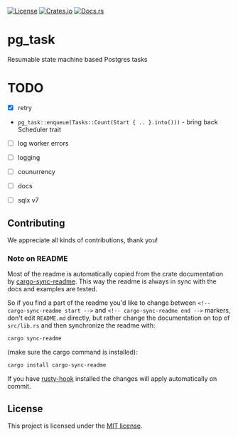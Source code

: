 [![License](https://img.shields.io/crates/l/pg_task.svg)](https://choosealicense.com/licenses/mit/)
[![Crates.io](https://img.shields.io/crates/v/pg_task.svg)](https://crates.io/crates/pg_task)
[![Docs.rs](https://docs.rs/pg_task/badge.svg)](https://docs.rs/pg_task)

<!-- cargo-sync-readme start -->

# pg_task

Resumable state machine based Postgres tasks

# TODO
- [x] retry
- `pg_task::enqueue(Tasks::Count(Start { .. }.into()))` - bring back Scheduler trait
- [ ] log worker errors
- [ ] logging
- [ ] counurrency
- [ ] docs
- [ ] sqlx v7


<!-- cargo-sync-readme end -->

## Contributing

We appreciate all kinds of contributions, thank you!


### Note on README

Most of the readme is automatically copied from the crate documentation by [cargo-sync-readme][].
This way the readme is always in sync with the docs and examples are tested.

So if you find a part of the readme you'd like to change between `<!-- cargo-sync-readme start -->`
and `<!-- cargo-sync-readme end -->` markers, don't edit `README.md` directly, but rather change
the documentation on top of `src/lib.rs` and then synchronize the readme with:
```bash
cargo sync-readme
```
(make sure the cargo command is installed):
```bash
cargo install cargo-sync-readme
```

If you have [rusty-hook] installed the changes will apply automatically on commit.


## License

This project is licensed under the [MIT license](LICENSE).

[cargo-sync-readme]: https://github.com/phaazon/cargo-sync-readme
[rusty-hook]: https://github.com/swellaby/rusty-hook
